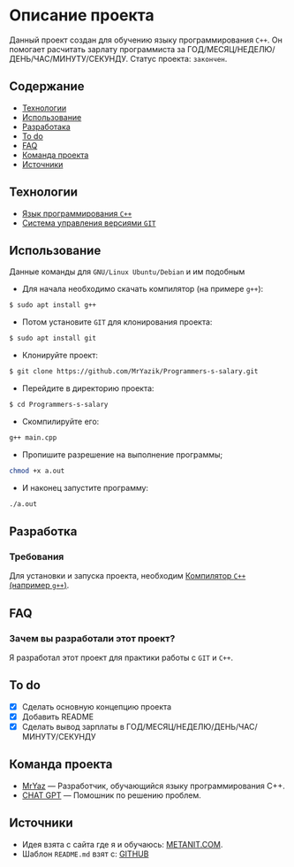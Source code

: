 # Описание проекта

Данный проект создан для обучению языку программирования `C++`. Он помогает расчитать зарлату программиста за ГОД/МЕСЯЦ/НЕДЕЛЮ/ДЕНЬ/ЧАС/МИНУТУ/СЕКУНДУ. Статус проекта: `закончен`.

## Содержание
- [Технологии](#технологии)
- [Использование](#использование)
- [Разработака](#разработка)
- [To do](#to-do)
- [FAQ](#faq)
- [Команда проекта](#команда-проекта)
- [Источники](#источники)

## Технологии
- [Язык программирования `C++`](https://isocpp.org/)
- [Система управления версиями `GIT`](https://git-scm.com/)

## Использование

Данные команды для `GNU/Linux Ubuntu/Debian` и им подобным

- Для начала необходимо скачать компилятор (на примере `g++`):

```sh
$ sudo apt install g++
```

- Потом установите `GIT` для клонирования проекта:

```sh
$ sudo apt install git
```

- Клонируйте проект:

```sh
$ git clone https://github.com/MrYazik/Programmers-s-salary.git
```

- Перейдите в директорию проекта:

```sh
$ cd Programmers-s-salary
```

- Скомпилируйте его:

```sh
g++ main.cpp
```

- Пропишите разрешение на выполнение программы;

```sh
chmod +x a.out
```

- И наконец запустите программу:

```sh
./a.out
```

## Разработка

### Требования
Для установки и запуска проекта, необходим [Компилятор `C++` (например `g++`)](https://gcc.gnu.org/).

## FAQ 

### Зачем вы разработали этот проект?
Я разработал этот проект для практики работы с `GIT` и `C++`.

## To do
- [x] Сделать основную концепцию проекта
- [x] Добавить README
- [x] Сделать вывод зарплаты в ГОД/МЕСЯЦ/НЕДЕЛЮ/ДЕНЬ/ЧАС/МИНУТУ/СЕКУНДУ

## Команда проекта

- [MrYaz]() — Разработчик, обучающийся языку программирования C++.
- [CHAT GPT]() — Помошник по решению проблем.


## Источники
- Идея взята с сайта где я и обучаюсь: [METANIT.COM](metanit.com).
- Шаблон `README.md` взят с: [GITHUB](https://gist.github.com/bzvyagintsev/0c4adf4403d4261808d75f9576c814c2)
